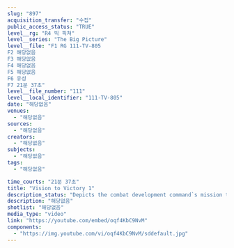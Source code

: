 ```yaml
---
slug: "897"
acquisition_transfer: "수집"
public_access_status: "TRUE"
level__rg: "R4 빅 픽쳐"
level__series: "The Big Picture"
level__file: "F1 RG 111-TV-805
F2 해당없음
F3 해당없음
F4 해당없음
F5 해당없음
F6 유성
F7 21분 37초"
level__file_number: "111"
level__local_identifier: "111-TV-805"
date: "해당없음"
venues: 
  - "해당없음"
sources: 
  - "해당없음"
creators: 
  - "해당없음"
subjects: 
  - "해당없음"
tags: 
  - "해당없음"

time_courts: "21분 37초"
title: "Vision to Victory 1"
description_status: "Depicts the combat development command`s mission to evolve, test, evaluate, and to recommend the concepts which will determine the future structure, tactics, and equipment of the Army."
description: "해당없음"
shotlist: "해당없음"
media_type: "video"
link: "https://youtube.com/embed/oqf4KbC9NvM"
components: 
  - "https://img.youtube.com/vi/oqf4KbC9NvM/sddefault.jpg"
---
```

